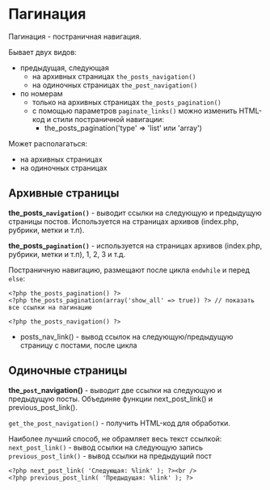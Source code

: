# Пагинация
Пагинация - постраничная навигация.

Бывает двух видов:
- предыдущая, следующая
  - на архивных страницах `the_posts_navigation()`
  - на одиночных страницах `the_post_navigation()`
- по номерам
  - только на архивных страницах `the_posts_pagination()`
  - с помощью параметров `paginate_links()` можно изменить HTML-код и стили постраничной навигации:
    - the_posts_pagination('type' => 'list' или 'array')

Может располагаться:
- на архивных страницах
- на одиночных страницах

## Архивные страницы
**the_posts_`navigation()`** - выводит ссылки на следующую и предыдущую страницы постов. Используется на страницах архивов (index.php, рубрики, метки и т.п).

**the_posts_`pagination()`** - используется на страницах архивов (index.php, рубрики, метки и т.п), 1, 2, 3 и т.д.

Постраничную навигацию, размещают после цикла `endwhile` и перед `else`:

    <?php the_posts_pagination() ?>
    <?php the_posts_pagination(array('show_all' => true)) ?> // показать все ссылки на пагинацию

    <?php the_posts_navigation() ?>

- posts_nav_link() - вывод ссылок на следующую/предыдущую страницу с постами, после цикла

## Одиночные страницы
**the_`post`_navigation()** - выводит две ссылки на следующую и предыдущую посты. Объединяе функции next_post_link() и previous_post_link().

`get_the_post_navigation()` - получить HTML-код для обработки.

Наиболее лучший способ, не обрамляет весь текст ссылкой:
`next_post_link()` - вывод ссылки на следующую запись  
`previous_post_link()` - вывод ссылки на предыдущий пост

    <?php next_post_link( 'Следующая: %link' ); ?><br />
    <?php previous_post_link( 'Предыдущая: %link' ); ?>